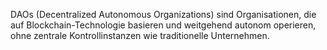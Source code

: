 DAOs (Decentralized Autonomous Organizations) sind Organisationen, die auf Blockchain-Technologie basieren und weitgehend autonom operieren, ohne zentrale Kontrollinstanzen wie traditionelle Unternehmen. 

